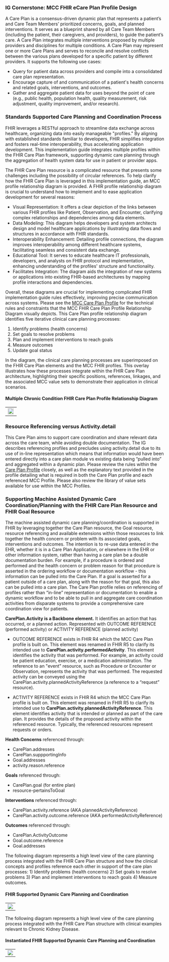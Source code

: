 ### IG Cornerstone: MCC FHIR eCare Plan Profile Design

A Care Plan is a consensus-driven dynamic plan that represents a patient’s and Care Team Members’ prioritized concerns, goals, and planned interventions. It serves as a blueprint shared by all Care Team Members (including the patient, their caregivers, and providers), to guide the patient’s care. A Care Plan integrates multiple interventions proposed by multiple providers and disciplines for multiple conditions. A Care Plan may represent one or more Care Plans and serves to reconcile and resolve conflicts between the various plans developed for a specific patient by different providers. It supports the following use cases:
 
* Query for patient data across providers and compile into a consolidated care plan representation.
* Encourage capture of and communication of a patient's health concerns and related goals, interventions, and outcomes.
* Gather and aggregate patient data for uses beyond the point of care (e.g., public health, population health, quality measurement, risk adjustment, quality improvement, and/or research).

### Standards Supported Care Planning and Coordination Process

FHIR leverages a RESTful approach to streamline data exchange across healthcare, organizing data into easily manageable "profiles." By aligning with established standards familiar to developers, FHIR simplifies integration and fosters real-time interoperability, thus accelerating application development. This implementation guide integrates multiple profiles within the FHIR Care Plan framework, supporting dynamic care planning through the aggregation of health system data for use in patient or provider apps.

The FHIR Care Plan resource is a complicated resource that presents some challenges including the possibility of circular references. To help clarify how the FHIR Care Plan is leveraged in this implementation guide, an MCC profile relationship diagram is provided. A FHIR profile relationship diagram is crucial to understand how to implement and to ease application development for several reasons:
* Visual Representation: It offers a clear depiction of the links between various FHIR profiles like Patient, Observation, and Encounter, clarifying complex relationships and dependencies among data elements.
* Data Modeling: This diagram helps developers and system architects design and model healthcare applications by illustrating data flows and structures in accordance with FHIR standards.
* Interoperability Enhancement: Detailing profile connections, the diagram improves interoperability among different healthcare systems, facilitating seamless and consistent data exchange.
* Educational Tool: It serves to educate healthcare IT professionals, developers, and analysts on FHIR protocol and implementation, enhancing understanding of the profiles' structure and functionality.
* Facilitates Integration: The diagram aids the integration of new systems or applications into existing FHIR-based architectures by mapping profile interactions and dependencies.

Overall, these diagrams are crucial for implementing complicated FHIR implementation guide rules effectively, improving precise communication across systems. Please see the [MCC Care Plan Profile](StructureDefinition-mccCarePlan.html)  for the technical rules and constraints that the MCC FHIR Care Plan Profile Relationship Diagram visually depicts.
This Care Plan profile relationship diagram identifies five iterative clinical care planning processes: 
<ol>
	<li>Identify problems (health concerns)</li>
	<li>Set goals to resolve problems</li>
	<li>Plan and implement interventions to reach goals</li>
	<li>Measure outcomes</li>
	<li>Update goal status</li>
</ol>

In the diagram, the clinical care planning processes are superimposed on the FHIR Care Plan elements and the MCC FHIR profiles. This overlay illustrates how these processes integrate within the FHIR Care Plan architecture, highlighting their specific positions, references, linkages, and the associated MCC value sets to demonstrate their application in clinical scenarios.

#### Multiple Chronic Condition FHIR Care Plan Profile Relationship Diagram
<!-- PUT NEW PROFILE RELATIONSHIP DIAGRAM HERE -->
<table><tr><td><img width="95%" height="95%" src="FHIR MCC Care Plan Profile Relationship Diagram with Clinical Process.svg" /></td></tr></table>

### Resource Referencing versus Activity.detail
This Care Plan aims to support care coordination and share relevant data across the care team, while avoiding double documentation. The IG describes referencing profiles and precludes using activity.detail due to its use of in-line representation which means that information would have been entered directly into a care plan module vs existing data  being “pulled into” and aggregated within a dynamic plan.
Please review the rules within the [Care Plan Profile](StructureDefinition-mccCarePlan.html) closely, as well as the explanatory text provided in the profile detailing what is required in both the Care Plan profile and each referenced MCC Profile. Please also review the library of value sets available for use within the MCC Profiles.

### Supporting Machine Assisted Dynamic Care Coordination/Planning with the FHIR Care Plan Resource and FHIR Goal Resource

The machine assisted dynamic care planning/coordination is supported in FHIR by leveraging together the Care Plan resource, the Goal resource, resource referencing and available extensions within those resources to link together the health concern or problem with its associated goals, interventions and outcomes. The intention is to re-use data entered in the EHR, whether it is in a Care Plan Application, or elsewhere in the EHR or other information system, rather than having a care plan be a double documentation burden. For example, if a procedure is ordered and performed and the health concern or problem reason for that procedure is asserted in the ordering workflow or documentation workflow - this information can be pulled into the Care Plan. If a goal is asserted for a patient outside of a care plan, along with the reason for that goal, this also can be pulled into a care plan. The Care Plan profile relies on referencing of profiles rather than “in-line” representation or documentation to enable a dynamic workflow and to be able to pull in and aggregate care coordination activities from disparate systems to provide a comprehensive care coordination view for patients.

**CarePlan.Activity is a Backbone element.**
It identifies an action that has occurred, or a planned action. 
Represented with OUTCOME REFERENCE (performed activity) or ACTIVITY REFERENCE (planned activity)
		
* OUTCOME REFERENCE exists in FHIR R4 which the MCC Care Plan profile is built on. This element was renamed in FHIR R5 to clarify its intended use to **CarePlan.activity.performedActivity**. This element identifies the activity that was performed. For example, an activity could be patient education, exercise, or a medication administration. The reference to an "event" resource, such as Procedure or Encounter or Observation, represents the activity that was performed. The requested activity can be conveyed using the CarePlan.activity.plannedActivityReference (a reference to a “request” resource).

* ACTIVITY REFERENCE exists in FHIR R4 which the MCC Care Plan profile is built on. This element was renamed in FHIR R5 to clarify its intended use to **CarePlan.activity.plannedActivityReference**.  This element identifies activity that is intended or planned as part of the care plan. It provides the details of the proposed activity within the referenced resource. Typically, the referenced resources represent requests or orders.

**Health Concerns** referenced through:

 - CarePlan.addresses
 - CarePlan.suppportingInfo
 - Goal.addresses
 - activity.reason.reference

**Goals** referenced through:
 - CarePlan.goal (for entire plan)
 - resource-pertainsToGoal

**Interventions** referenced through:

 - CarePlan.activity.reference (AKA plannedActivityReference)
 - CarePlan.activity.outcome.reference (AKA performedActivityReference)

**Outcomes** referenced through:

 - CarePlan.ActivityOutcome
 - Goal.outcome.reference
 - Goal.addresses

 
The following diagram represents a high level view of the care planning process integrated with the FHIR Care Plan structure and how the clinical concepts and profiles reference each other in support of the care plan processes: 1) Identify problems (health concerns) 2) Set goals to resolve problems 3) Plan and implement interventions to reach goals 4) Measure outcomes.

#### FHIR Supported Dynamic Care Planning and Coordination
<!-- INSERT DIAGRAM WITHOUT EXAMPLES -->
<table><tr><td><img  src="Care PlanSimpleedited-Overview.svg" /></td></tr></table>

The following diagram represents a high level view of the care planning process integrated with the FHIR Care Plan structure with clinical examples relevant to Chronic Kidney Disease.

#### Instantiated FHIR Supported Dynamic Care Planning and Coordination
<!-- INSERT DIAGRAM WITH CKD EXAMPLES -->

<table><tr><td><img  src="Care PlanSimpleedited-Use Case.svg" /></td></tr></table>

